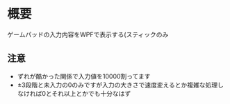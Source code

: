 ﻿# 概要
ゲームパッドの入力内容をWPFで表示する(スティックのみ

## 注意
- ずれが酷かった関係で入力値を10000割ってます
- ±3段階と未入力の0のみですが入力の大きさで速度変えるとか複雑な処理しなければ0とそれ以上とかでも十分なはず